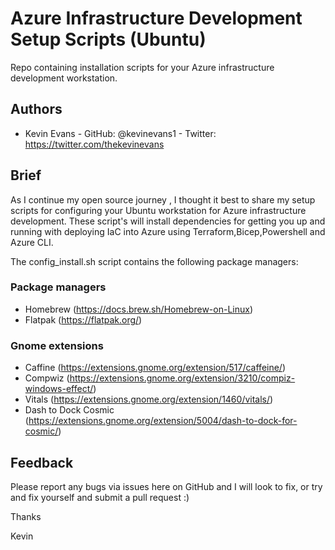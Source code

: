 # Azure Infrastructure Development Setup Scripts (Ubuntu)
Repo containing installation scripts for your Azure infrastructure development workstation.

## Authors

- Kevin Evans - GitHub: @kevinevans1 - Twitter: https://twitter.com/thekevinevans

## Brief
As I continue my open source journey , I thought it best to share my setup scripts for configuring your Ubuntu workstation for Azure infrastructure development. These script's will install dependencies for getting you up and running with deploying IaC into Azure using Terraform,Bicep,Powershell and Azure CLI.

The config_install.sh script contains the following package managers:

### Package managers

- Homebrew (https://docs.brew.sh/Homebrew-on-Linux)
- Flatpak (https://flatpak.org/)

### Gnome extensions

- Caffine (https://extensions.gnome.org/extension/517/caffeine/)
- Compwiz (https://extensions.gnome.org/extension/3210/compiz-windows-effect/)
- Vitals  (https://extensions.gnome.org/extension/1460/vitals/)
- Dash to Dock Cosmic (https://extensions.gnome.org/extension/5004/dash-to-dock-for-cosmic/)



## Feedback
Please report any bugs via issues here on GitHub and I will look to fix, or try and fix yourself and submit a pull request :)

Thanks

Kevin





